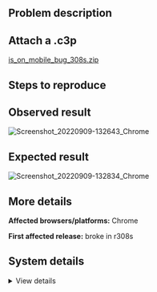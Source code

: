 ## Problem description



## Attach a .c3p

[is_on_mobile_bug_308s.zip](https://github.com/WilsonPercival/WilsonPercival/files/9534702/is_on_mobile_bug_308s.zip)

## Steps to reproduce



## Observed result

![Screenshot_20220909-132643_Chrome](https://user-images.githubusercontent.com/91274932/189333908-d1b70cc0-3e90-4134-bb2e-9797786705f7.png)

## Expected result

![Screenshot_20220909-132834_Chrome](https://user-images.githubusercontent.com/91274932/189333919-f586fc2c-868d-47a7-a533-571ba5803e29.png)

## More details



**Affected browsers/platforms:** Chrome

**First affected release:** broke in r308s

## System details

<details><summary>View details</summary>

Platform information
Product: Construct 3 r308 (stable)
Browser: Chrome 105.0.5195.79
Browser engine: Chromium
Context: webapp
Operating system: Android 12.0.0
Device type: desktop
Device pixel ratio: 1.3312500715255737
Logical CPU cores: 8
Approx. device memory: 2 GB
User agent: Mozilla/5.0 (Linux; Android 12; SM-T500) AppleWebKit/537.36 (KHTML, like Gecko) Chrome/105.0.0.0 Safari/537.36
Language setting: en-US
Local storage
Storage quota (approx): 13 gb
Storage usage (approx): 25 mb (0.2%)
Persistant storage: No
Browser support notes
This list contains missing features that are not required, but could improve performance or user experience if supported.
UI effects are disabled in settings.
WebGL information
Version string: WebGL 2.0 (OpenGL ES 3.0 Chromium)
Numeric version: 2
Supports NPOT textures: yes
Supports GPU profiling: no
Supports highp precision: yes
Vendor: Qualcomm
Renderer: Adreno (TM) 610
Major performance caveat: no
Maximum texture size: 4096
Point size range: 1 to 1023
Extensions:
EXT_color_buffer_float
EXT_color_buffer_half_float
EXT_float_blend
EXT_texture_filter_anisotropic
EXT_texture_norm16
OES_texture_float_linear
WEBGL_compressed_texture_astc
WEBGL_compressed_texture_etc
WEBGL_compressed_texture_etc1
WEBGL_debug_renderer_info
WEBGL_debug_shaders
WEBGL_lose_context
WEBGL_multi_draw
Audio information
System sample rate: 48000 Hz
Output channels: 2
Output interpretation: speakers
Supported decode formats:
WebM Opus (audio/webm; codecs=opus)
Ogg Opus (audio/ogg; codecs=opus)
WebM Vorbis (audio/webm; codecs=vorbis)
Ogg Vorbis (audio/ogg; codecs=vorbis)
MPEG-4 AAC (audio/mp4; codecs=mp4a.40.5)
MP3 (audio/mpeg)
FLAC (audio/flac)
PCM WAV (audio/wav; codecs=1)
Supported encode formats:
WebM Opus (audio/webm; codecs=opus)
Video information
Supported decode formats:
WebM AV1 (video/webm; codecs=av01.0.00M.08)
MP4 AV1 (video/mp4; codecs=av01.0.00M.08)
WebM VP9 (video/webm; codecs=vp9)
WebM VP8 (video/webm; codecs=vp8)
H.265 (video/mp4; codecs=hev1.1.2.L93.B0)
H.264 (video/mp4; codecs=avc1.42E01E)
Supported encode formats:
WebM VP9 (video/webm; codecs=vp9)
WebM VP8 (video/webm; codecs=vp8)

</details>
